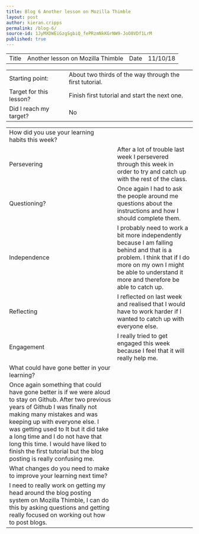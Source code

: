 ```yaml
---
title: Blog 6 Another lesson on Mozilla Thimble
layout: post
author: kieran.cripps
permalink: /blog-6/
source-id: 1JyMXDWEiGzgSgbiQ_fePRzmNkKGrNW9-JoO8VDf1LrM
published: true
---
```

<table>
  <tr>
    <td>Title</td>
    <td>Another lesson on Mozilla Thimble </td>
    <td>Date</td>
    <td>11/10/18</td>
  </tr>
</table>


<table>
  <tr>
    <td>Starting point:</td>
    <td>About two thirds of the way through the first tutorial.</td>
  </tr>
  <tr>
    <td>Target for this lesson?</td>
    <td>Finish first tutorial and start the next one.</td>
  </tr>
  <tr>
    <td>Did I reach my target? </td>
    <td>No</td>
  </tr>
</table>


<table>
  <tr>
    <td>How did you use your learning habits this week?</td>
    <td></td>
  </tr>
  <tr>
    <td>Persevering</td>
    <td>After a lot of trouble last week I persevered through this week in order to try and catch up with the rest of the class.</td>
  </tr>
  <tr>
    <td>Questioning?</td>
    <td>Once again I had to ask the people around me questions about the instructions and how I should complete them.</td>
  </tr>
  <tr>
    <td>Independence</td>
    <td>I probably need to work a bit more independently because I am falling behind and that is a problem. I think that if I do more on my own I might be able to understand it more and therefore be able to catch up.</td>
  </tr>
  <tr>
    <td>Reflecting</td>
    <td>I reflected on last week and realised that I would have to work harder if I wanted to catch up with everyone else.</td>
  </tr>
  <tr>
    <td>Engagement</td>
    <td>I really tried to get engaged this week because I feel that it will really help me.</td>
  </tr>
  <tr>
    <td>What could have gone better in your learning?</td>
    <td></td>
  </tr>
  <tr>
    <td>Once again something that could have gone better is if we were aloud to stay on Github. After two previous years of Github I was finally not making many mistakes and was keeping up with everyone else. I was getting used to It but it did take a long time and I do not have that long this time. I would have liked to finish the first tutorial but the blog posting is really confusing me.</td>
    <td></td>
  </tr>
  <tr>
    <td>What changes do you need to make to improve your learning next time?</td>
    <td></td>
  </tr>
  <tr>
    <td>I need to really work on getting my head around the blog posting system on Mozilla Thimble, I can do this by asking questions and getting really focused on working out how to post blogs.</td>
    <td></td>
  </tr>
</table>


